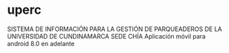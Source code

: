 # uperc
SISTEMA DE INFORMACIÓN PARA LA GESTIÓN DE PARQUEADEROS DE LA UNIVERSIDAD DE CUNDINAMARCA SEDE CHÍA
Aplicación móvil para android 8.0 en adelante
